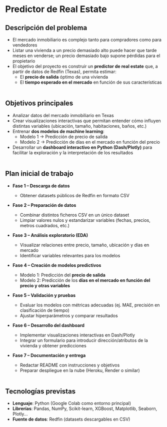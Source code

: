 # Predictor de Real Estate

## Descripción del problema
- El mercado inmobiliario es complejo tanto para compradores como para vendedores
- Listar una vivienda a un precio demasiado alto puede hacer que tarde meses en venderse; un precio demasiado bajo supone pérdidas para el propietario
- El objetivo del proyecto es construir un **predictor de real estate** que, a partir de datos de Redfin (Texas), permita estimar:  
  - El **precio de salida** óptimo de una vivienda 
  - El **tiempo esperado en el mercado** en función de sus características
<br><br> 
## Objetivos principales
- Analizar datos del mercado inmobiliario en Texas
- Crear visualizaciones interactivas que permitan entender cómo influyen distintas variables (ubicación, tamaño, habitaciones, baños, etc.)
- Entrenar **dos modelos de machine learning**:  
  - Modelo 1 → Predicción de precio de salida
  - Modelo 2 → Predicción de días en el mercado en función del precio
- Desarrollar un **dashboard interactivo en Python (Dash/Plotly)** para facilitar la exploración y la interpretación de los resultados
<br><br> 
## Plan inicial de trabajo
- **Fase 1 – Descarga de datos**  
  - Obtener datasets públicos de Redfin en formato CSV

- **Fase 2 – Preparación de datos**  
  - Combinar distintos ficheros CSV en un único dataset
  - Limpiar valores nulos y estandarizar variables (fechas, precios, metros cuadrados, etc.)

- **Fase 3 – Análisis exploratorio (EDA)**  
  - Visualizar relaciones entre precio, tamaño, ubicación y días en mercado 
  - Identificar variables relevantes para los modelos

- **Fase 4 – Creación de modelos predictivos**  
  - Modelo 1: Predicción del **precio de salida** 
  - Modelo 2: Predicción de los **días en el mercado en función del precio y otras variables**  

- **Fase 5 – Validación y pruebas**  
  - Evaluar los modelos con métricas adecuadas (ej. MAE, precisión en clasificación de tiempo)
  - Ajustar hiperparámetros y comparar resultados  

- **Fase 6 – Desarrollo del dashboard**  
  - Implementar visualizaciones interactivas en Dash/Plotly
  - Integrar un formulario para introducir dirección/atributos de la vivienda y obtener predicciones

- **Fase 7 – Documentación y entrega**  
  - Redactar README con instrucciones y objetivos 
  - Preparar despliegue en la nube (Heroku, Render o similar)
<br><br> 
## Tecnologías previstas
- **Lenguaje**: Python (Google Colab como entorno principal)
- **Librerías**: Pandas, NumPy, Scikit-learn, XGBoost, Matplotlib, Seaborn, Plotly...
- **Fuente de datos**: Redfin (datasets descargables en CSV)

